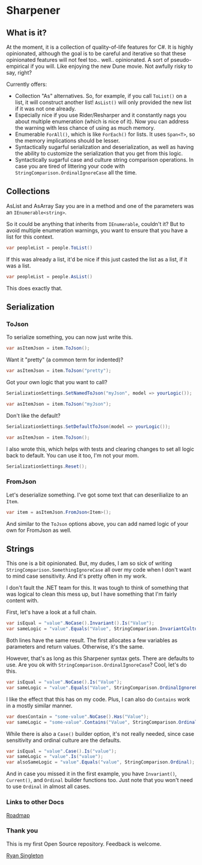 # Sharpener

## What is it?

At the moment, it is a collection of quality-of-life features for C#. It is highly opinionated, although the goal is to be careful and iterative so that these opinionated features will not feel too.. well.. opinionated. A sort of pseudo-empirical if you will. Like enjoying the new Dune movie. Not awfully risky to say, right?

Currently offers:

- Collection "As" alternatives. So, for example, if you call `ToList()` on a list, it will construct another list! `AsList()` will only provided the new list if it was not one already.
- Especially nice if you use Rider/Resharper and it constantly nags you about multiple enumeration (which is nice of it). Now you can address the warning with less chance of using as much memory.
- Enumerable `ForAll()`, which is like `ForEach()` for lists. It uses `Span<T>`, so the memory implications should be lesser.
- Syntactically sugarful serialization and deserialization, as well as having the ability to customize the serialization that you get from this logic.
- Syntactically sugarful case and culture string comparison operations. In case you are tired of littering your code with `StringComparison.OrdinalIgnoreCase` all the time.

## Collections

AsList and AsArray
Say you are in a method and one of the parameters was an `IEnumerable<string>`.

So it could be anything that inherits from `IEnumerable`, couldn't it? But to avoid multiple enumeration warnings, you want to ensure that you have a list for this context.

```cs
var peopleList = people.ToList()
```

If this was already a list, it'd be nice if this just casted the list as a list, if it was a list.

```cs
var peopleList = people.AsList()
```

This does exactly that.

## Serialization

### ToJson

To serialize something, you can now just write this.

```cs
var asItemJson = item.ToJson();
```

Want it "pretty" (a common term for indented)?

```cs
var asItemJson = item.ToJson("pretty");
```

Got your own logic that you want to call?

```cs
SerializationSettings.SetNamedToJson("myJson", model => yourLogic());

var asItemJson = item.ToJson("myJson");
```

Don't like the default?

```cs
SerializationSettings.SetDefaultToJson(model => yourLogic());

var asItemJson = item.ToJson();
```

I also wrote this, which helps with tests and clearing changes to set all logic back to default. You can use it too, I'm not your mom.

```cs
SerializationSettings.Reset();
```

### FromJson

Let's deserialize something. I've got some text that can deserilialize to an `Item`.

```cs
var item = asItemJson.FromJson<Item>();
```

And similar to the `ToJson` options above, you can add named logic of your own for FromJson as well.

## Strings

This one is a bit opinionated. But, my dudes, I am so sick of writing `StringComparison.SomethingIgnoreCase` all over my code when I don't want to mind case sensitivity. And it's pretty often in my work.

I don't fault the .NET team for this. It was tough to think of something that was logical to clean this mess up, but I have something that I'm fairly content with.

First, let's have a look at a full chain.

```cs
var isEqual = "value".NoCase().Invariant().Is("Value");
var sameLogic = "value".Equals("Value", StringComparison.InvariantCultureIgnoreCase);
```

Both lines have the same result. The first allocates a few variables as parameters and return values. Otherwise, it's the same.

However, that's as long as this Sharpener syntax gets. There are defaults to use. Are you ok with `StringComparison.OrdinalIgnoreCase`? Cool, let's do this.

```cs
var isEqual = "value".NoCase().Is("Value");
var sameLogic = "value".Equals("Value", StringComparison.OrdinalIgnoreCase);
```

I like the effect that this has on my code. Plus, I can also do `Contains` work in a mostly similar manner.

```cs
var doesContain = "some-value".NoCase().Has("Value");
var sameLogic = "some-value".Contains("Value", StringComparison.OrdinalIgnoreCase);
```

While there is also a `Case()` builder option, it's not really needed, since case sensitivity and ordinal culture are the defaults.

```cs
var isEqual = "value".Case().Is("value");
var sameLogic = "value".Is("value");
var alsoSameLogic = "value".Equals("value", StringComparison.Ordinal);
```

And in case you missed it in the first example, you have `Invariant()`, `Current()`, and `Ordinal` builder functions too. Just note that you won't need to use `Ordinal` in almost all cases.

### Links to other Docs

[Roadmap](ROADMAP.MD)

### Thank you

This is my first Open Source repository. Feedback is welcome.

[Ryan Singleton](mailto:ryan@facefire.com)
